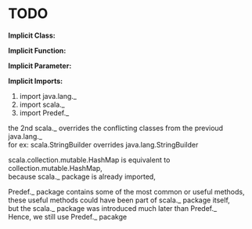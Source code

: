 # TODO

**Implicit Class:**  

**Implicit Function:**  

**Implicit Parameter:**  

**Implicit Imports:**  
1. import java.lang._  
2. import scala._  
3. import Predef._  

the 2nd scala._ overrides the conflicting classes from the previoud java.lang._  
for ex: scala.StringBuilder overrides java.lang.StringBuilder  

scala.collection.mutable.HashMap is equivalent to collection.mutable.HashMap,  
because scala._ package is already imported,  

Predef._ package contains some of the most common or useful methods,  
these useful methods could have been part of scala._ package itself,  
but the scala._ package was introduced much later than Predef._  
Hence, we still use Predef._ pacakge  

